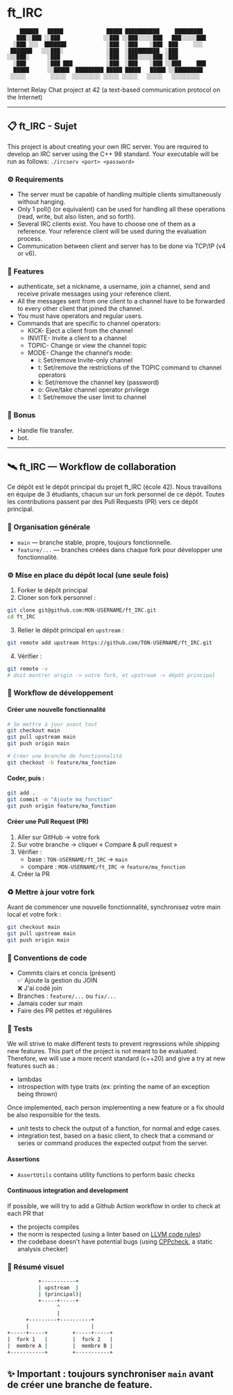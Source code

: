 # ft_IRC
```bash
    ██████   █████              █████ ███████████     █████████ 
   ███░░███ ░░███              ░░███ ░░███░░░░░███   ███░░░░░███
  ░███ ░░░  ███████             ░███  ░███    ░███  ███     ░░░ 
 ███████   ░░░███░              ░███  ░██████████  ░███         
░░░███░      ░███               ░███  ░███░░░░░███ ░███         
  ░███       ░███ ███           ░███  ░███    ░███ ░░███     ███
  █████      ░░█████  █████████ █████ █████   █████ ░░█████████ 
 ░░░░░        ░░░░░  ░░░░░░░░░ ░░░░░ ░░░░░   ░░░░░   ░░░░░░░░░
```
Internet Relay Chat project at 42 (a text-based communication protocol on the Internet)

---
## 📋 ft_IRC - Sujet

This project is about creating your own IRC server.
You are required to develop an IRC server using the C++ 98 standard.
Your executable will be run as follows: `./ircserv <port> <password>`
### ⚙️ Requirements
- The server must be capable of handling multiple clients simultaneously without hanging.
- Only 1 poll() (or equivalent) can be used for handling all these operations (read, write, but also listen, and so forth).
- Several IRC clients exist. You have to choose one of them as a reference. Your reference client will be used during the evaluation process.
- Communication between client and server has to be done via TCP/IP (v4 or v6).
### 🤖 Features
- authenticate, set a nickname, a username, join a channel, send and receive private messages using your reference client.
- All the messages sent from one client to a channel have to be forwarded to every other client that joined the channel.
- You must have operators and regular users.
- Commands that are specific to channel operators:
  - KICK- Eject a client from the channel
  - INVITE- Invite a client to a channel
  - TOPIC- Change or view the channel topic
  - MODE- Change the channel’s mode:
    - i: Set/remove Invite-only channel
    - t: Set/remove the restrictions of the TOPIC command to channel operators
    - k: Set/remove the channel key (password)
    - o: Give/take channel operator privilege
    - l: Set/remove the user limit to channel
### 💪 Bonus   
- Handle file transfer.
- bot.
---
## 🛰️ ft_IRC — Workflow de collaboration

Ce dépôt est le dépôt principal du projet ft_IRC (école 42).
Nous travaillons en équipe de 3 étudiants, chacun sur un fork personnel de ce dépôt.
Toutes les contributions passent par des Pull Requests (PR) vers ce dépôt principal.

### 🧩 Organisation générale

- `main` — branche stable, propre, toujours fonctionnelle.
- `feature/...` — branches créées dans chaque fork pour développer une fonctionnalité.

### ⚙️ Mise en place du dépôt local (une seule fois)

1. Forker le dépôt principal
2. Cloner son fork personnel :
```bash
git clone git@github.com:MON-USERNAME/ft_IRC.git
cd ft_IRC
```
3. Relier le dépôt principal en `upstream` :
```bash
git remote add upstream https://github.com/TON-USERNAME/ft_IRC.git
```
4. Vérifier :
```bash
git remote -v
# doit montrer origin -> votre fork, et upstream -> dépôt principal
```
### 🚀 Workflow de développement
#### Créer une nouvelle fonctionnalité
```bash
# Se mettre à jour avant tout
git checkout main
git pull upstream main
git push origin main

# Créer une branche de fonctionnalité
git checkout -b feature/ma_fonction
```

#### Coder, puis :
```bash
git add .
git commit -m "Ajoute ma_fonction"
git push origin feature/ma_fonction
```
#### Créer une Pull Request (PR)

1. Aller sur GitHub → votre fork
2. Sur votre branche → cliquer « Compare & pull request »
3. Vérifier :
	- base : `TON-USERNAME/ft_IRC` → `main`
	- compare : `MON-USERNAME/ft_IRC` → `feature/ma_fonction`
4. Créer la PR

### ♻️ Mettre à jour votre fork

Avant de commencer une nouvelle fonctionnalité, synchronisez votre main local et votre fork :
```bash
git checkout main
git pull upstream main
git push origin main
````
### 📏 Conventions de code

- Commits clairs et concis (présent)  
	✅ Ajoute la gestion du JOIN  
	❌ J'ai codé join  
- Branches : `feature/...` ou `fix/...`
- Jamais coder sur main
- Faire des PR petites et régulières

### 🧪 Tests

We will strive to make different tests to prevent regressions while shipping new features.
This part of the project is not meant to be evaluated.
Therefore, we will use a more recent standard (c++20) and give a try at new features such as : 
- lambdas
- introspection with type traits (ex: printing the name of an exception being thrown)

Once implemented, each person implementing a new feature or a fix should be also responsible for the tests.

- unit tests to check the output of a function, for normal and edge cases.
- integration test, based on a basic client, to check that a command or series or command produces the expected output from the server.

#### Assertions

- `AssertUtils` contains utility functions to perform basic checks

#### Continuous integration and development

If possible, we will try to add a Github Action workflow in order to check at each PR that
- the projects compiles
- the norm is respected (using a linter based on [LLVM code rules](https://llvm.org/docs/CodingStandards.html))
- the codebase doesn't have potential bugs (using [CPPcheck](https://github.com/danmar/cppcheck), a static analysis checker)

### 🧠 Résumé visuel
```bash
          +-----------+
          | upstream  |
          | (principal)|
          +-----+-----+
                ^
                |
      +---------+----------+
      |                    |
+-----+-----+        +-----+-----+
|  fork 1   |        |  fork 2   |
|  membre A |        |  membre B |
+-----------+        +-----------+
```

✨ Important : toujours synchroniser `main` avant de créer une branche de feature.
---
